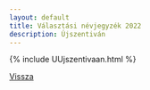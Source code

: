 ```yaml
---
layout: default
title: Választási névjegyzék 2022
description: Újszentiván
---
```


{% include UUjszentivaan.html %}

[Vissza](./)